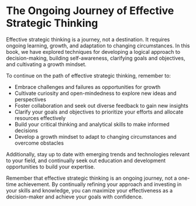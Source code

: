 The Ongoing Journey of Effective Strategic Thinking
===============================================================

Effective strategic thinking is a journey, not a destination. It requires ongoing learning, growth, and adaptation to changing circumstances. In this book, we have explored techniques for developing a logical approach to decision-making, building self-awareness, clarifying goals and objectives, and cultivating a growth mindset.

To continue on the path of effective strategic thinking, remember to:

* Embrace challenges and failures as opportunities for growth
* Cultivate curiosity and open-mindedness to explore new ideas and perspectives
* Foster collaboration and seek out diverse feedback to gain new insights
* Clarify your goals and objectives to prioritize your efforts and allocate resources effectively
* Build your critical thinking and analytical skills to make informed decisions
* Develop a growth mindset to adapt to changing circumstances and overcome obstacles

Additionally, stay up to date with emerging trends and technologies relevant to your field, and continually seek out education and development opportunities to build your expertise.

Remember that effective strategic thinking is an ongoing journey, not a one-time achievement. By continually refining your approach and investing in your skills and knowledge, you can maximize your effectiveness as a decision-maker and achieve your goals with confidence.
